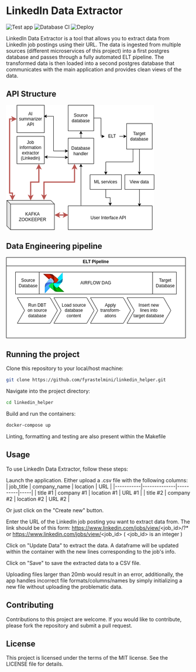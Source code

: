 # LinkedIn Data Extractor
![Test app](https://github.com/fyrastelmini/linkedin_helper/actions/workflows/main_app.yml/badge.svg)
![Database CI](https://github.com/fyrastelmini/linkedin_helper/actions/workflows/database.yml/badge.svg)
![Deploy](https://github.com/fyrastelmini/linkedin_helper/actions/workflows/docker-image.yml/badge.svg)

LinkedIn Data Extractor is a tool that allows you to extract data from LinkedIn job postings using their URL. The data is ingested from multiple sources (different microservices of this project) into a first postgres database and passes through a fully automated ELT pipeline. The transformed data is then loaded into a second postgres database that communicates with the main application and provides clean views of the data.
## API Structure
![Microservices and API structure](images/API_diagram.png)
## Data Engineering pipeline
![ELT Pipeline](images/ELT.png)
## Running the project

Clone this repository to your local/host machine:
```bash
git clone https://github.com/fyrastelmini/linkedin_helper.git
```


Navigate into the project directory:
```bash
cd linkedin_helper
```

Build and run the containers:
```bash
docker-compose up
```

Linting, formatting and testing are also present within the Makefile

## Usage

To use LinkedIn Data Extractor, follow these steps:

Launch the application.
Either upload a .csv file with the following columns:
| job_title | company_name | location | URL |
|-----------|--------------|----------|-----|
| title #1  | company #1   | location #1 | URL #1 |
| title #2  | company #2   | location #2 | URL #2 |


Or just click on the "Create new" button.

Enter the URL of the LinkedIn job posting you want to extract data from. The link should be of this form:
https://www.linkedin.com/jobs/view/<job_id>/?* or https://www.linkedin.com/jobs/view/<job_id>
( <job_id> is an integer )

Click on "Update Data" to extract the data. A dataframe will be updated within the container with the new lines corresponding to the job's info.

Click on "Save" to save the extracted data to a CSV file.

Uploading files larger than 20mb would result in an error, additionally, the app handles incorrect file formats/columns/names by simply initializing a new file without uploading the problematic data.

## Contributing
Contributions to this project are welcome. If you would like to contribute, please fork the repository and submit a pull request.

## License
This project is licensed under the terms of the MIT license. See the LICENSE file for details.
